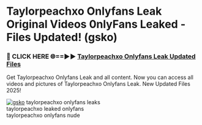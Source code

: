 # Taylorpeachxo Onlyfans Leak Original Videos 0nlyFans Leaked - Files Updated! (gsko)

<h3>🔴 CLICK HERE 🌐==►► <a href="https://tinyurl.com/brd5kh86" rel="nofollow">Taylorpeachxo Onlyfans Leak Updated Files</a></h3>

Get Taylorpeachxo Onlyfans Leak and all content. Now you can access all videos and pictures of Taylorpeachxo Onlyfans Leak. New Updated Files 2025!

[![gsko](https://i.imgur.com/K7sEzmb.gif)](https://tinyurl.com/brd5kh86)
taylorpeachxo onlyfans leaks<br>
taylorpeachxo leaked onlyfans<br>
taylorpeachxo onlyfans nude